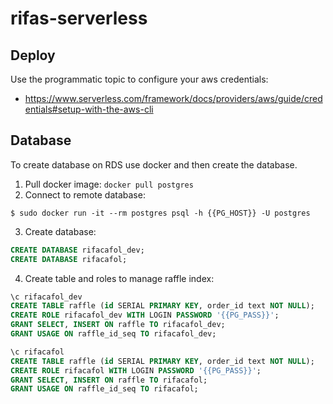 # rifas-serverless

## Deploy
Use the programmatic topic to configure your aws credentials:
- https://www.serverless.com/framework/docs/providers/aws/guide/credentials#setup-with-the-aws-cli

## Database
To create database on RDS use docker and then create the database.
1. Pull docker image: `docker pull postgres`
2. Connect to remote database: 
```docker
$ sudo docker run -it --rm postgres psql -h {{PG_HOST}} -U postgres
```
3. Create database: 
```sql
CREATE DATABASE rifacafol_dev;
CREATE DATABASE rifacafol;
```
4. Create table and roles to manage raffle index:
```sql
\c rifacafol_dev
CREATE TABLE raffle (id SERIAL PRIMARY KEY, order_id text NOT NULL);
CREATE ROLE rifacafol_dev WITH LOGIN PASSWORD '{{PG_PASS}}';
GRANT SELECT, INSERT ON raffle TO rifacafol_dev;
GRANT USAGE ON raffle_id_seq TO rifacafol_dev;

\c rifacafol
CREATE TABLE raffle (id SERIAL PRIMARY KEY, order_id text NOT NULL);
CREATE ROLE rifacafol WITH LOGIN PASSWORD '{{PG_PASS}}';
GRANT SELECT, INSERT ON raffle TO rifacafol;
GRANT USAGE ON raffle_id_seq TO rifacafol;
```